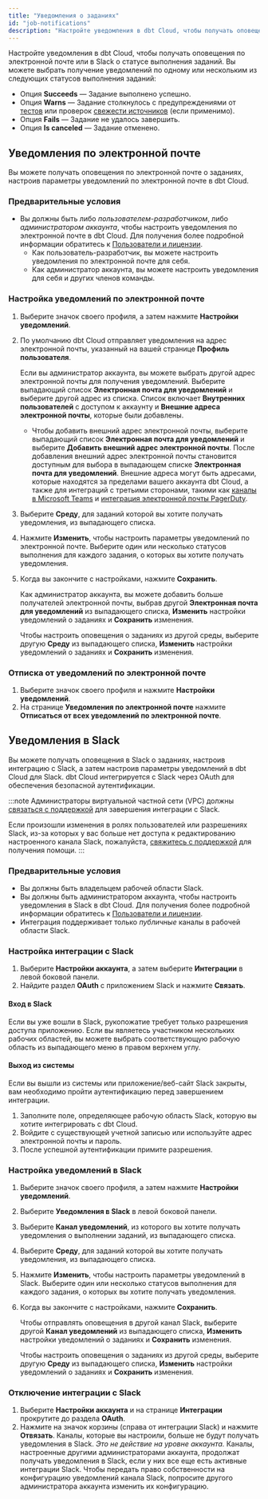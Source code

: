 ```yaml
---
title: "Уведомления о заданиях"
id: "job-notifications"
description: "Настройте уведомления в dbt Cloud, чтобы получать оповещения по электронной почте или в Slack о статусе выполнения заданий."
---
```


Настройте уведомления в dbt Cloud, чтобы получать оповещения по электронной почте или в Slack о статусе выполнения заданий. Вы можете выбрать получение уведомлений по одному или нескольким из следующих статусов выполнения заданий:

- Опция **Succeeds** &mdash; Задание выполнено успешно.
- Опция **Warns** &mdash; Задание столкнулось с предупреждениями от [тестов](/docs/build/data-tests) или проверок [свежести источников](/docs/deploy/source-freshness) (если применимо).
- Опция **Fails** &mdash; Задание не удалось завершить.
- Опция **Is canceled** &mdash; Задание отменено.

## Уведомления по электронной почте

Вы можете получать оповещения по электронной почте о заданиях, настроив параметры уведомлений по электронной почте в dbt Cloud.

### Предварительные условия
- Вы должны быть либо _пользователем-разработчиком_, либо _администратором аккаунта_, чтобы настроить уведомления по электронной почте в dbt Cloud. Для получения более подробной информации обратитесь к [Пользователи и лицензии](/docs/cloud/manage-access/seats-and-users).
    - Как пользователь-разработчик, вы можете настроить уведомления по электронной почте для себя.
    - Как администратор аккаунта, вы можете настроить уведомления для себя и других членов команды.

### Настройка уведомлений по электронной почте

1. Выберите значок своего профиля, а затем нажмите **Настройки уведомлений**.
1. По умолчанию dbt Cloud отправляет уведомления на адрес электронной почты, указанный на вашей странице **Профиль пользователя**.

    Если вы администратор аккаунта, вы можете выбрать другой адрес электронной почты для получения уведомлений. Выберите выпадающий список **Электронная почта для уведомлений** и выберите другой адрес из списка. Список включает **Внутренних пользователей** с доступом к аккаунту и **Внешние адреса электронной почты**, которые были добавлены.
    - Чтобы добавить внешний адрес электронной почты, выберите выпадающий список **Электронная почта для уведомлений** и выберите **Добавить внешний адрес электронной почты**. После добавления внешний адрес электронной почты становится доступным для выбора в выпадающем списке **Электронная почта для уведомлений**. Внешние адреса могут быть адресами, которые находятся за пределами вашего аккаунта dbt Cloud, а также для интеграций с третьими сторонами, такими как [каналы в Microsoft Teams](https://support.microsoft.com/en-us/office/tip-send-email-to-a-channel-2c17dbae-acdf-4209-a761-b463bdaaa4ca) и [интеграция электронной почты PagerDuty](https://support.pagerduty.com/docs/email-integration-guide).

    <Lightbox src="/img/docs/deploy/example-notification-external-email.png" width="50%" title="Пример выпадающего списка Электронная почта для уведомлений"/>

1. Выберите **Среду**, для заданий которой вы хотите получать уведомления, из выпадающего списка.

1. Нажмите **Изменить**, чтобы настроить параметры уведомлений по электронной почте. Выберите один или несколько статусов выполнения для каждого задания, о которых вы хотите получать уведомления.

1. Когда вы закончите с настройками, нажмите **Сохранить**.

    Как администратор аккаунта, вы можете добавить больше получателей электронной почты, выбрав другой **Электронная почта для уведомлений** из выпадающего списка, **Изменить** настройки уведомлений о заданиях и **Сохранить** изменения.

    Чтобы настроить оповещения о заданиях из другой среды, выберите другую **Среду** из выпадающего списка, **Изменить** настройки уведомлений о заданиях и **Сохранить** изменения.

    <Lightbox src="/img/docs/deploy/example-email-notification-settings-page.png" width="100%" title="Пример страницы уведомлений по электронной почте"/>

### Отписка от уведомлений по электронной почте
1. Выберите значок своего профиля и нажмите **Настройки уведомлений**.
1. На странице **Уведомления по электронной почте** нажмите **Отписаться от всех уведомлений по электронной почте**.

## Уведомления в Slack

Вы можете получать оповещения в Slack о заданиях, настроив интеграцию с Slack, а затем настроив параметры уведомлений в dbt Cloud для Slack. dbt Cloud интегрируется с Slack через OAuth для обеспечения безопасной аутентификации.

:::note
Администраторы виртуальной частной сети (VPC) должны [связаться с поддержкой](mailto:support@getdbt.com) для завершения интеграции с Slack.

Если произошли изменения в ролях пользователей или разрешениях Slack, из-за которых у вас больше нет доступа к редактированию настроенного канала Slack, пожалуйста, [свяжитесь с поддержкой](mailto:support@getdbt.com) для получения помощи.
:::

### Предварительные условия
- Вы должны быть владельцем рабочей области Slack.
- Вы должны быть администратором аккаунта, чтобы настроить уведомления в Slack в dbt Cloud. Для получения более подробной информации обратитесь к [Пользователи и лицензии](/docs/cloud/manage-access/seats-and-users).
- Интеграция поддерживает только _публичные_ каналы в рабочей области Slack.

### Настройка интеграции с Slack

1. Выберите **Настройки аккаунта**, а затем выберите **Интеграции** в левой боковой панели.
1. Найдите раздел **OAuth** с приложением Slack и нажмите **Связать**.
   <Lightbox src="/img/docs/dbt-cloud/Link-your-Slack-Profile.png" width="75%" title="Связь с приложением Slack"/>

#### Вход в Slack
Если вы уже вошли в Slack, рукопожатие требует только разрешения доступа приложению. Если вы являетесь участником нескольких рабочих областей, вы можете выбрать соответствующую рабочую область из выпадающего меню в правом верхнем углу.
   <Lightbox src="/img/docs/dbt-cloud/Allow-dbt-to-access-slack.png" width="75%" title="Разрешить dbt доступ к Slack"/>

#### Выход из системы

Если вы вышли из системы или приложение/веб-сайт Slack закрыты, вам необходимо пройти аутентификацию перед завершением интеграции.

1. Заполните поле, определяющее рабочую область Slack, которую вы хотите интегрировать с dbt Cloud.
    <Lightbox src="/img/docs/dbt-cloud/define-workspace.png" width="60%" title="Определите рабочую область"/>
2. Войдите с существующей учетной записью или используйте адрес электронной почты и пароль.
3. После успешной аутентификации примите разрешения.
    <Lightbox src="/img/docs/dbt-cloud/accept-permissions.png" width="65%" title="Разрешить dbt доступ к Slack"/>

### Настройка уведомлений в Slack

1. Выберите значок своего профиля, а затем нажмите **Настройки уведомлений**.
1. Выберите **Уведомления в Slack** в левой боковой панели.
1. Выберите **Канал уведомлений**, из которого вы хотите получать уведомления о выполнении заданий, из выпадающего списка.
    <Lightbox src="/img/docs/deploy/example-notification-slack-channels.png" width="100%" title="Пример выпадающего списка Канал уведомлений"/>
1. Выберите **Среду**, для заданий которой вы хотите получать уведомления, из выпадающего списка.
1. Нажмите **Изменить**, чтобы настроить параметры уведомлений в Slack. Выберите один или несколько статусов выполнения для каждого задания, о которых вы хотите получать уведомления.
1. Когда вы закончите с настройками, нажмите **Сохранить**.

    Чтобы отправлять оповещения в другой канал Slack, выберите другой **Канал уведомлений** из выпадающего списка, **Изменить** настройки уведомлений о заданиях и **Сохранить** изменения.

    Чтобы настроить оповещения о заданиях из другой среды, выберите другую **Среду** из выпадающего списка, **Изменить** настройки уведомлений о заданиях и **Сохранить** изменения.

    <Lightbox src="/img/docs/deploy/example-slack-notification-settings-page.png" width="100%" title="Пример страницы уведомлений в Slack"/>

### Отключение интеграции с Slack

1. Выберите **Настройки аккаунта** и на странице **Интеграции** прокрутите до раздела **OAuth**.
1. Нажмите на значок корзины (справа от интеграции Slack) и нажмите **Отвязать**. Каналы, которые вы настроили, больше не будут получать уведомления в Slack. _Это не действие на уровне аккаунта._ Каналы, настроенные другими администраторами аккаунта, продолжат получать уведомления в Slack, если у них все еще есть активные интеграции Slack. Чтобы передать право собственности на конфигурацию уведомлений канала Slack, попросите другого администратора аккаунта изменить их конфигурацию.